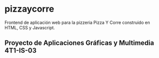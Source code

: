 # pizzaycorre
Frontend de aplicación web para la pizzeria Pizza Y Corre construido en HTML, CSS y Javascript. 
## Proyecto de Aplicaciones Gráficas y Multimedia 4T1-IS-03
